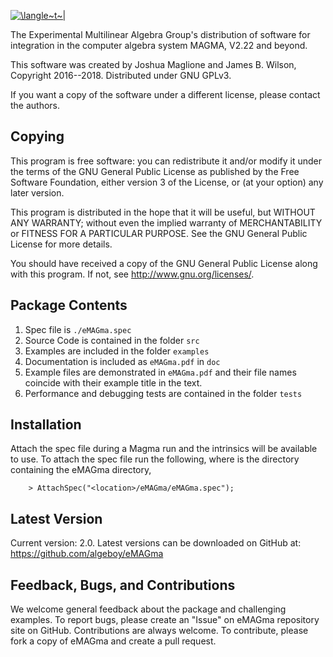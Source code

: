
<a href="https://www.codecogs.com/eqnedit.php?latex=\langle~t~|" target="_blank"><img src="https://latex.codecogs.com/gif.latex?\langle~t~|" title="\langle~t~|" /></a>

The Experimental Multilinear Algebra Group's distribution of software for 
integration in the computer algebra system MAGMA, V2.22 and beyond.

This software was created by Joshua Maglione and James B. Wilson, Copyright 
2016--2018. Distributed under GNU GPLv3.

If you want a copy of the software under a different license, please contact the
authors. 


## Copying

This program is free software: you can redistribute it and/or modify it 
under the terms of the GNU General Public License as published by the Free 
Software Foundation, either version 3 of the License, or (at your option) any
later version.

This program is distributed in the hope that it will be useful, but WITHOUT 
ANY WARRANTY; without even the implied warranty of MERCHANTABILITY or FITNESS 
FOR A PARTICULAR PURPOSE. See the GNU General Public License for more details.

You should have received a copy of the GNU General Public License along with
this program. If not, see <http://www.gnu.org/licenses/>.


## Package Contents 

  1. Spec file is `./eMAGma.spec`
  2. Source Code is contained in the folder `src`
  3. Examples are included in the folder `examples`
  4. Documentation is included as `eMAGma.pdf` in `doc`
  5. Example files are demonstrated in `eMAGma.pdf` and their file names 
     coincide with their example title in the text.
  6. Performance and debugging tests are contained in the folder `tests`


## Installation

Attach the spec file during a Magma run and the intrinsics will be available
to use.  To attach the spec file run the following, where <location> is the 
directory containing the eMAGma directory,

```
    > AttachSpec("<location>/eMAGma/eMAGma.spec");
```


## Latest Version

  Current version: 2.0.
  Latest versions can be downloaded on GitHub at: <https://github.com/algeboy/eMAGma>


## Feedback, Bugs, and Contributions

We welcome general feedback about the package and challenging examples. To 
report bugs, please create an "Issue" on eMAGma repository site on GitHub. 
Contributions are always welcome. To contribute, please fork a copy of eMAGma
and create a pull request.


